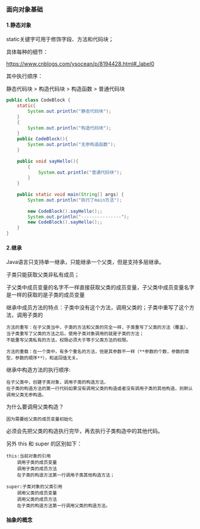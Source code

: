 ### 面向对象基础

#### 1.静态对象

static关键字可用于修饰字段、方法和代码块；

具体每种的细节：

https://www.cnblogs.com/ysocean/p/8194428.html#_label0

其中执行顺序：

静态代码块 > 构造代码块 > 构造函数 > 普通代码块


```java
public class CodeBlock {
    static{
        System.out.println("静态代码块");
    }
    {
        System.out.println("构造代码块");
    }
    public CodeBlock(){
        System.out.println("无参构造函数");
    }
     
    public void sayHello(){
        {
            System.out.println("普通代码块");
        }
    }
     
    public static void main(String[] args) {
        System.out.println("执行了main方法");
         
        new CodeBlock().sayHello();;
        System.out.println("---------------");
        new CodeBlock().sayHello();;
    }
}
```


#### 2.继承

Java语言只支持单一继承，只能继承一个父类，但是支持多层继承。

子类只能获取父类非私有成员；

子父类中成员变量的名字不一样直接获取父类的成员变量，子父类中成员变量名字是一样的获取的是子类的成员变量

继承中成员方法的特点：子类中没有这个方法，调用父类的；子类中重写了这个方法，调用子类的

    方法的重写：在子父类当中，子类的方法和父类的完全一样，子类重写了父类的方法（覆盖），当子类重写了父类的方法之后，使用子类对象调用的就是子类的方法；
    不能重写父类私有的方法，权限必须大于等于父类方法的权限。
    
    方法的重载：在一个类中，有多个重名的方法，但是其参数不一样（**参数的个数，参数的类型，参数的顺序**），和返回值无关。

继承中构造方法的执行顺序:

    在子父类中，创建子类对象，调用子类的构造方法，
    在子类的构造方法的第一行代码如果没有调用父类的构造或者没有调用子类的其他构造，则默认调用父类无参构造。
			
为什么要调用父类构造？

    因为需要给父类的成员变量初始化
			
必须会先把父类的构造执行完毕，再去执行子类构造中的其他代码。


另外 this 和 super 的区别如下：

    this:当前对象的引用
        调用子类的成员变量
        调用子类的成员方法
        在子类的构造方法第一行调用子类其他构造方法；
        
    super:子类对象的父类引用
        调用父类的成员变量
        调用父类的成员方法
        在子类的构造方法第一行调用父类的构造方法。

#### 抽象的概念









